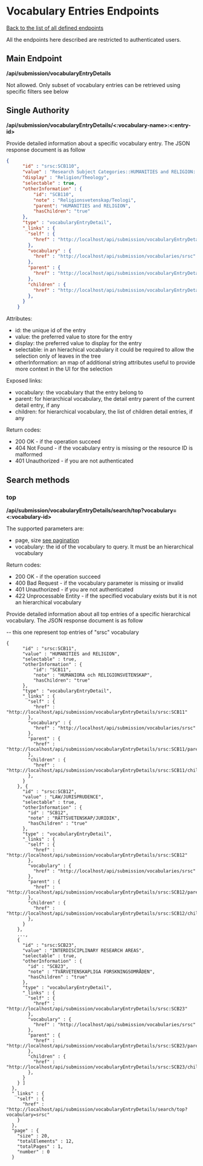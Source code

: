 # Vocabulary Entries Endpoints
[Back to the list of all defined endpoints](endpoints.md)

All the endpoints here described are restricted to authenticated users.

## Main Endpoint
**/api/submission/vocabularyEntryDetails**   

Not allowed. Only subset of vocabulary entries can be retrieved using specific filters see below

## Single Authority
**/api/submission/vocabularyEntryDetails/<:vocabulary-name>:<:entry-id>**

Provide detailed information about a specific vocabulary entry. The JSON response document is as follow
```json
{
      "id" : "srsc:SCB110",
      "value" : "Research Subject Categories::HUMANITIES and RELIGION::Religion/Theology",
      "display" : "Religion/Theology",
      "selectable" : true,
      "otherInformation" : {
          "id": "SCB110",
          "note" : "Religionsvetenskap/Teologi",
          "parent": "HUMANITIES and RELIGION",
          "hasChildren": "true"
      },
      "type" : "vocabularyEntryDetail",
      "_links" : {
        "self" : {
          "href" : "http://localhost/api/submission/vocabularyEntryDetails/srsc:SCB110"
        },
        "vocabulary" : {
          "href" : "http://localhost/api/submission/vocabularies/srsc"
        },
        "parent" : {
          "href" : "http://localhost/api/submission/vocabularyEntryDetails/srsc:SCB110/parent"
        },
        "children" : {
          "href" : "http://localhost/api/submission/vocabularyEntryDetails/srsc:SCB110/children"
        },
      }
    }
```

Attributes:
* id: the unique id of the entry
* value: the preferred value to store for the entry
* display: the preferred value to display for the entry
* selectable: in an hierachical vocabulary it could be required to allow the selection only of leaves in the tree 
* otherInformation: an map of additional string attributes useful to provide more context in the UI for the selection

Exposed links:
* vocabulary: the vocabulary that the entry belong to
* parent: for hierarchical vocabulary, the detail entry parent of the current detail entry, if any
* children: for hierarchical vocabulary, the list of children detail entries, if any

Return codes:
* 200 OK - if the operation succeed
* 404 Not Found - if the vocabulary entry is missing or the resource ID is malformed
* 401 Unauthorized - if you are not authenticated

## Search methods
### top
**/api/submission/vocabularyEntryDetails/search/top?vocabulary=<:vocabulary-id>**

The supported parameters are:
* page, size [see pagination](README.md#Pagination)
* vocabulary: the id of the vocabulary to query. It must be an hierarchical vocabulary

Return codes:
* 200 OK - if the operation succeed
* 400 Bad Request - if the vocabulary parameter is missing or invalid
* 401 Unauthorized - if you are not authenticated
* 422 Unprocessable Entity - if the specified vocabulary exists but it is not an hierarchical vocabulary

Provide detailed information about all top entries of a specific hierarchical vocabulary. The JSON response document is as follow

-- this one represent top entries of "srsc" vocabulary
```json, 
{
      "id" : "srsc:SCB11",
      "value" : "HUMANITIES and RELIGION",
      "selectable" : true,
      "otherInformation" : {
          "id": "SCB11",
          "note" : "HUMANIORA och RELIGIONSVETENSKAP",
          "hasChildren": "true"
      },
      "type" : "vocabularyEntryDetail",
      "_links" : {
        "self" : {
          "href" : "http://localhost/api/submission/vocabularyEntryDetails/srsc:SCB11"
        },
        "vocabulary" : {
          "href" : "http://localhost/api/submission/vocabularies/srsc"
        },
        "parent" : {
          "href" : "http://localhost/api/submission/vocabularyEntryDetails/srsc:SCB11/parent"
        },
        "children" : {
          "href" : "http://localhost/api/submission/vocabularyEntryDetails/srsc:SCB11/children"
        },
      }
    }, {
      "id" : "srsc:SCB12",
      "value" : "LAW/JURISPRUDENCE",
      "selectable" : true,
      "otherInformation" : {
        "id" : "SCB12",
        "note" : "RÄTTSVETENSKAP/JURIDIK",
        "hasChildren" : "true"
      },
      "type" : "vocabularyEntryDetail",
      "_links" : {
        "self" : {
          "href" : "http://localhost/api/submission/vocabularyEntryDetails/srsc:SCB12"
        },
        "vocabulary" : {
          "href" : "http://localhost/api/submission/vocabularies/srsc"
        },
        "parent" : {
          "href" : "http://localhost/api/submission/vocabularyEntryDetails/srsc:SCB12/parent"
        },
        "children" : {
          "href" : "http://localhost/api/submission/vocabularyEntryDetails/srsc:SCB12/children"
        },
      }
    }, 
    ..., 
    {
      "id" : "srsc:SCB23",
      "value" : "INTERDISCIPLINARY RESEARCH AREAS",
      "selectable" : true,
      "otherInformation" : {
        "id" : "SCB23",
        "note" : "TVÄRVETENSKAPLIGA FORSKNINGSOMRÅDEN",
        "hasChildren" : "true"
      },
      "type" : "vocabularyEntryDetail",
      "_links" : {
        "self" : {
          "href" : "http://localhost/api/submission/vocabularyEntryDetails/srsc:SCB23"
        },
        "vocabulary" : {
          "href" : "http://localhost/api/submission/vocabularies/srsc"
        },
        "parent" : {
          "href" : "http://localhost/api/submission/vocabularyEntryDetails/srsc:SCB23/parent"
        },
        "children" : {
          "href" : "http://localhost/api/submission/vocabularyEntryDetails/srsc:SCB23/children"
        },
      }
    } ]
  },
  "_links" : {
    "self" : {
      "href" : "http://localhost/api/submission/vocabularyEntryDetails/search/top?vocabulary=srsc"
    }
  },
  "page" : {
    "size" : 20,
    "totalElements" : 12,
    "totalPages" : 1,
    "number" : 0
  }
```